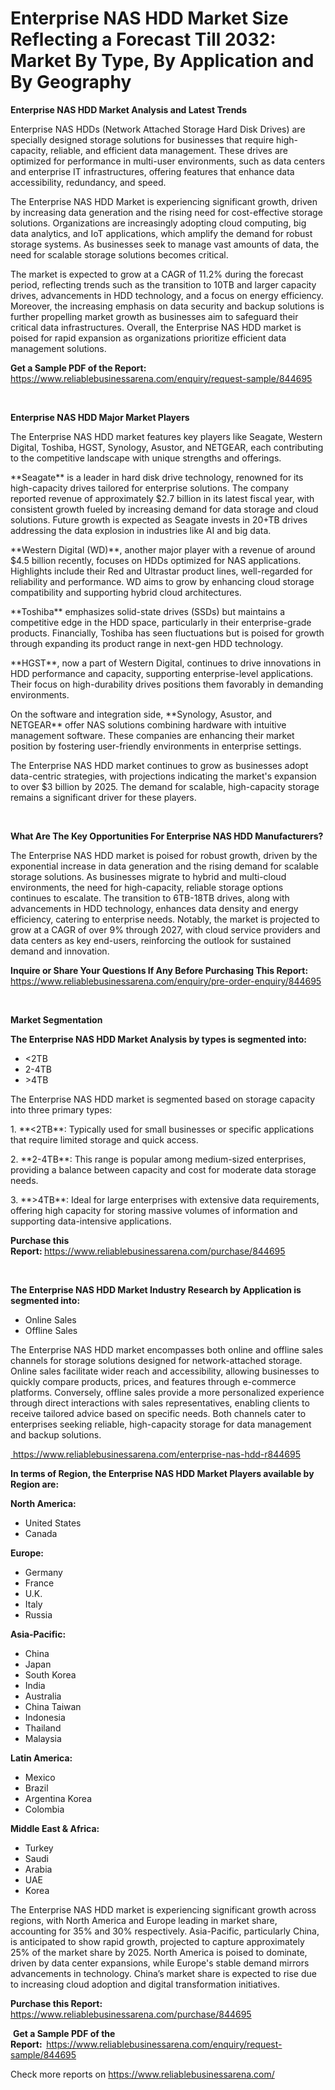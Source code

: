 <p><h1>Enterprise NAS HDD Market Size Reflecting a Forecast Till 2032: Market By Type, By Application and By Geography</h1></p><p><strong>Enterprise NAS HDD Market Analysis and Latest Trends</strong></p>
<p><p>Enterprise NAS HDDs (Network Attached Storage Hard Disk Drives) are specially designed storage solutions for businesses that require high-capacity, reliable, and efficient data management. These drives are optimized for performance in multi-user environments, such as data centers and enterprise IT infrastructures, offering features that enhance data accessibility, redundancy, and speed.</p><p>The Enterprise NAS HDD Market is experiencing significant growth, driven by increasing data generation and the rising need for cost-effective storage solutions. Organizations are increasingly adopting cloud computing, big data analytics, and IoT applications, which amplify the demand for robust storage systems. As businesses seek to manage vast amounts of data, the need for scalable storage solutions becomes critical.</p><p>The market is expected to grow at a CAGR of 11.2% during the forecast period, reflecting trends such as the transition to 10TB and larger capacity drives, advancements in HDD technology, and a focus on energy efficiency. Moreover, the increasing emphasis on data security and backup solutions is further propelling market growth as businesses aim to safeguard their critical data infrastructures. Overall, the Enterprise NAS HDD market is poised for rapid expansion as organizations prioritize efficient data management solutions.</p></p>
<p><strong>Get a Sample PDF of the Report:&nbsp;</strong> <a href="https://www.reliablebusinessarena.com/enquiry/request-sample/844695?utm_campaign=3294&utm_medium=2&utm_source=Github&utm_content=ia&utm_term=06042025&utm_id=enterprise-nas-hdd">https://www.reliablebusinessarena.com/enquiry/request-sample/844695</a></p>
<p>&nbsp;</p>
<p><strong>Enterprise NAS HDD Major Market Players</strong></p>
<p><p>The Enterprise NAS HDD market features key players like Seagate, Western Digital, Toshiba, HGST, Synology, Asustor, and NETGEAR, each contributing to the competitive landscape with unique strengths and offerings.</p><p>**Seagate** is a leader in hard disk drive technology, renowned for its high-capacity drives tailored for enterprise solutions. The company reported revenue of approximately $2.7 billion in its latest fiscal year, with consistent growth fueled by increasing demand for data storage and cloud solutions. Future growth is expected as Seagate invests in 20+TB drives addressing the data explosion in industries like AI and big data.</p><p>**Western Digital (WD)**, another major player with a revenue of around $4.5 billion recently, focuses on HDDs optimized for NAS applications. Highlights include their Red and Ultrastar product lines, well-regarded for reliability and performance. WD aims to grow by enhancing cloud storage compatibility and supporting hybrid cloud architectures.</p><p>**Toshiba** emphasizes solid-state drives (SSDs) but maintains a competitive edge in the HDD space, particularly in their enterprise-grade products. Financially, Toshiba has seen fluctuations but is poised for growth through expanding its product range in next-gen HDD technology.</p><p>**HGST**, now a part of Western Digital, continues to drive innovations in HDD performance and capacity, supporting enterprise-level applications. Their focus on high-durability drives positions them favorably in demanding environments.</p><p>On the software and integration side, **Synology, Asustor, and NETGEAR** offer NAS solutions combining hardware with intuitive management software. These companies are enhancing their market position by fostering user-friendly environments in enterprise settings.</p><p>The Enterprise NAS HDD market continues to grow as businesses adopt data-centric strategies, with projections indicating the market's expansion to over $3 billion by 2025. The demand for scalable, high-capacity storage remains a significant driver for these players.</p></p>
<p>&nbsp;</p>
<p><strong>What Are The Key Opportunities For Enterprise NAS HDD Manufacturers?</strong></p>
<p><p>The Enterprise NAS HDD market is poised for robust growth, driven by the exponential increase in data generation and the rising demand for scalable storage solutions. As businesses migrate to hybrid and multi-cloud environments, the need for high-capacity, reliable storage options continues to escalate. The transition to 6TB-18TB drives, along with advancements in HDD technology, enhances data density and energy efficiency, catering to enterprise needs. Notably, the market is projected to grow at a CAGR of over 9% through 2027, with cloud service providers and data centers as key end-users, reinforcing the outlook for sustained demand and innovation.</p></p>
<p><strong>Inquire or Share Your Questions If Any Before Purchasing This Report:</strong> <a href="https://www.reliablebusinessarena.com/enquiry/pre-order-enquiry/844695?utm_campaign=3294&utm_medium=2&utm_source=Github&utm_content=ia&utm_term=06042025&utm_id=enterprise-nas-hdd">https://www.reliablebusinessarena.com/enquiry/pre-order-enquiry/844695</a></p>
<p>&nbsp;</p>
<p><strong>Market Segmentation</strong></p>
<p><strong>The Enterprise NAS HDD Market Analysis by types is segmented into:</strong></p>
<p><ul><li><2TB</li><li>2-4TB</li><li>>4TB</li></ul></p>
<p><p>The Enterprise NAS HDD market is segmented based on storage capacity into three primary types: </p><p>1. **<2TB**: Typically used for small businesses or specific applications that require limited storage and quick access.</p><p>2. **2-4TB**: This range is popular among medium-sized enterprises, providing a balance between capacity and cost for moderate data storage needs.</p><p>3. **>4TB**: Ideal for large enterprises with extensive data requirements, offering high capacity for storing massive volumes of information and supporting data-intensive applications.</p></p>
<p><strong>Purchase this Report:&nbsp;</strong><a href="https://www.reliablebusinessarena.com/purchase/844695?utm_campaign=3294&utm_medium=2&utm_source=Github&utm_content=ia&utm_term=06042025&utm_id=enterprise-nas-hdd">https://www.reliablebusinessarena.com/purchase/844695</a></p>
<p>&nbsp;</p>
<p><strong>The Enterprise NAS HDD Market Industry Research by Application is segmented into:</strong></p>
<p><ul><li>Online Sales</li><li>Offline Sales</li></ul></p>
<p><p>The Enterprise NAS HDD market encompasses both online and offline sales channels for storage solutions designed for network-attached storage. Online sales facilitate wider reach and accessibility, allowing businesses to quickly compare products, prices, and features through e-commerce platforms. Conversely, offline sales provide a more personalized experience through direct interactions with sales representatives, enabling clients to receive tailored advice based on specific needs. Both channels cater to enterprises seeking reliable, high-capacity storage for data management and backup solutions.</p></p>
<p><a href="https://www.reliablebusinessarena.com/enterprise-nas-hdd-r844695?utm_campaign=3294&utm_medium=2&utm_source=Github&utm_content=ia&utm_term=06042025&utm_id=enterprise-nas-hdd">&nbsp;https://www.reliablebusinessarena.com/enterprise-nas-hdd-r844695</a></p>
<p><strong>In terms of Region, the Enterprise NAS HDD Market Players available by Region are:</strong></p>
<p>
    <p> <strong> North America: </strong>
        <ul>
            <li>United States</li>
            <li>Canada</li>
        </ul>
        </p> 
    <p> <strong> Europe: </strong>
        <ul>
            <li>Germany</li>
            <li>France</li>
            <li>U.K.</li>
            <li>Italy</li>
            <li>Russia</li>
        </ul>
        </p> 
    <p> <strong> Asia-Pacific: </strong>
        <ul>
            <li>China</li>
            <li>Japan</li>
            <li>South Korea</li>
            <li>India</li>
            <li>Australia</li>
            <li>China Taiwan</li>
            <li>Indonesia</li>
            <li>Thailand</li>
            <li>Malaysia</li>
        </ul>
        </p> 
    <p> <strong> Latin America: </strong>
        <ul>
            <li>Mexico</li>
            <li>Brazil</li>
            <li>Argentina Korea</li>
            <li>Colombia</li>
        </ul>
        </p> 
    <p> <strong> Middle East & Africa: </strong>
        <ul>
            <li>Turkey</li>
            <li>Saudi</li>
            <li>Arabia</li>
            <li>UAE</li>
            <li>Korea</li>
        </ul>
    </p>
    </p>
<p><p>The Enterprise NAS HDD market is experiencing significant growth across regions, with North America and Europe leading in market share, accounting for 35% and 30% respectively. Asia-Pacific, particularly China, is anticipated to show rapid growth, projected to capture approximately 25% of the market share by 2025. North America is poised to dominate, driven by data center expansions, while Europe's stable demand mirrors advancements in technology. China’s market share is expected to rise due to increasing cloud adoption and digital transformation initiatives.</p></p>
<p><strong>Purchase this Report: </strong><a href="https://www.reliablebusinessarena.com/purchase/844695?utm_campaign=3294&utm_medium=2&utm_source=Github&utm_content=ia&utm_term=06042025&utm_id=enterprise-nas-hdd">https://www.reliablebusinessarena.com/purchase/844695</a></p>
<p>&nbsp;<strong>Get a Sample PDF of the Report:&nbsp;&nbsp;</strong><a href="https://www.reliablebusinessarena.com/enquiry/request-sample/844695?utm_campaign=3294&utm_medium=2&utm_source=Github&utm_content=ia&utm_term=06042025&utm_id=enterprise-nas-hdd">https://www.reliablebusinessarena.com/enquiry/request-sample/844695</a></p>
<p><strong></strong></p>
<p>Check more reports on <a href="https://www.reliablebusinessarena.com/?utm_campaign=3294&utm_medium=2&utm_source=Github&utm_content=ia&utm_term=06042025&utm_id=enterprise-nas-hdd">https://www.reliablebusinessarena.com/</a></p>